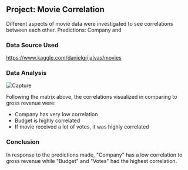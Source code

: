 ## Project: Movie Correlation

Different aspects of movie data were investigated to see correlations between each other.
Predictions: Company and 

### Data Source Used

https://www.kaggle.com/danielgrijalvas/movies

### Data Analysis

![Capture](https://user-images.githubusercontent.com/81699947/134701418-a4fa4036-0789-4dec-a989-3504922c3daf.PNG)

Following the matrix above, the correlations visualized in comparing to gross revenue were:
* Company has very low correlation
* Budget is highly correlated
* If movie received a lot of votes, it was highly correlated

### Conclusion

In response to the predictions made, "Company" has a low correlation to gross revenue while "Budget" and "Votes" had the highest correlation. 
